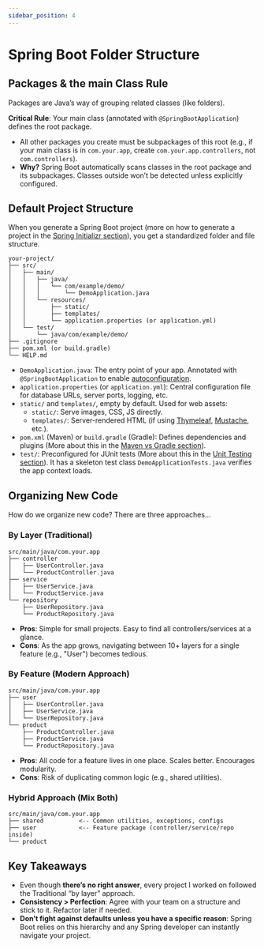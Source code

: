```yaml
---
sidebar_position: 4
---
```


# Spring Boot Folder Structure

## Packages & the main Class Rule
Packages are Java’s way of grouping related classes (like folders).

**Critical Rule**: Your main class (annotated with `@SpringBootApplication`) defines the root package.

* All other packages you create must be subpackages of this root (e.g., if your main class is in `com.your.app`, create `com.your.app.controllers`, not `com.controllers`).
* **Why?** Spring Boot automatically scans classes in the root package and its subpackages. Classes outside won’t be detected unless explicitly configured.

## Default Project Structure

When you generate a Spring Boot project (more on how to generate a project in the [Spring Initializr section](/lets-create-a-spring-boot-project/spring-initializr)), you get a standardized folder and file structure.

```log
your-project/  
├── src/  
│   ├── main/  
│   │   ├── java/  
│   │   │   └── com/example/demo/  
│   │   │       └── DemoApplication.java
│   │   └── resources/  
│   │       ├── static/
│   │       ├── templates/
│   │       └── application.properties (or application.yml)
│   └── test/  
│       └── java/com/example/demo/  
├── .gitignore
├── pom.xml (or build.gradle)
└── HELP.md
```

* `DemoApplication.java`: The entry point of your app. Annotated with `@SpringBootApplication` to enable [autoconfiguration](https://docs.spring.io/spring-boot/reference/using/auto-configuration.html).
* `application.properties` (or `application.yml`): Central configuration file for database URLs, server ports, logging, etc.
* `static/` and `templates/`, empty by default. Used for web assets:
  * `static/`: Serve images, CSS, JS directly.
  * `templates/`: Server-rendered HTML (if using [Thymeleaf](https://www.thymeleaf.org/), [Mustache](https://www.baeldung.com/spring-boot-mustache), etc.).
* `pom.xml` (Maven) or `build.gradle` (Gradle): Defines dependencies and plugins (More about this in the [Maven vs Gradle section](/lets-create-a-spring-boot-project/spring-initializr#project-maven-vs-gradle)).
* `test/`: Preconfigured for JUnit tests (More about this in the [Unit Testing section](/category/unit-testing)). It has a skeleton test class `DemoApplicationTests.java` verifies the app context loads.

## Organizing New Code

How do we organize new code? There are three approaches…

### By Layer (Traditional)

```log
src/main/java/com.your.app  
├── controller  
│   ├── UserController.java  
│   └── ProductController.java  
├── service  
│   ├── UserService.java  
│   └── ProductService.java  
└── repository  
    ├── UserRepository.java  
    └── ProductRepository.java
```

* **Pros**: Simple for small projects. Easy to find all controllers/services at a glance.
* **Cons**: As the app grows, navigating between 10+ layers for a single feature (e.g., "User") becomes tedious.

### By Feature (Modern Approach)

```log
src/main/java/com.your.app  
├── user  
│   ├── UserController.java  
│   ├── UserService.java  
│   └── UserRepository.java  
└── product  
    ├── ProductController.java  
    ├── ProductService.java  
    └── ProductRepository.java
```

* **Pros**: All code for a feature lives in one place. Scales better. Encourages modularity.
* **Cons**: Risk of duplicating common logic (e.g., shared utilities).

### Hybrid Approach (Mix Both)

```log
src/main/java/com.your.app  
├── shared          <-- Common utilities, exceptions, configs  
├── user            <-- Feature package (controller/service/repo inside)  
└── product
```

## Key Takeaways
* Even though **there’s no right answer**, every project I worked on followed the Traditional “by layer” approach.
* **Consistency > Perfection**: Agree with your team on a structure and stick to it. Refactor later if needed.
* **Don’t fight against defaults unless you have a specific reason**: Spring Boot relies on this hierarchy and any Spring developer can instantly navigate your project.